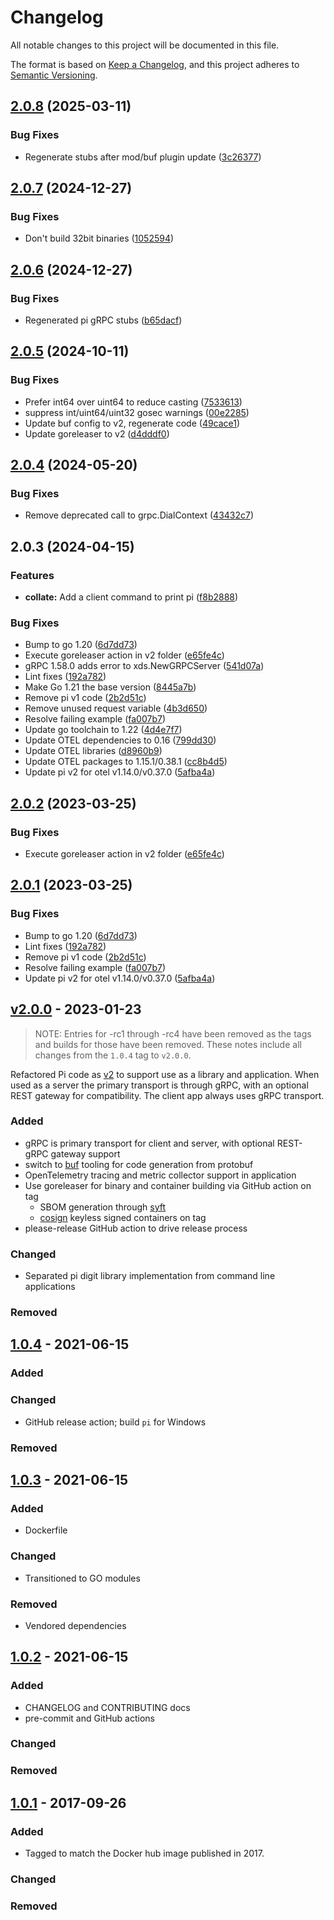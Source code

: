 # Changelog

<!-- markdownlint-disable MD024 -->

All notable changes to this project will be documented in this file.

The format is based on [Keep a Changelog](https://keepachangelog.com/en/1.0.0/),
and this project adheres to [Semantic Versioning](https://semver.org/spec/v2.0.0.html).

## [2.0.8](https://github.com/memes/pi/compare/v2.0.7...v2.0.8) (2025-03-11)


### Bug Fixes

* Regenerate stubs after mod/buf plugin update ([3c26377](https://github.com/memes/pi/commit/3c263772c37c2da3e2e4cd8f70dadfbace17a97a))

## [2.0.7](https://github.com/memes/pi/compare/v2.0.6...v2.0.7) (2024-12-27)


### Bug Fixes

* Don't build 32bit binaries ([1052594](https://github.com/memes/pi/commit/10525948c8d4668dfa499dea4559b48e233c7bc5))

## [2.0.6](https://github.com/memes/pi/compare/v2.0.5...v2.0.6) (2024-12-27)


### Bug Fixes

* Regenerated pi gRPC stubs ([b65dacf](https://github.com/memes/pi/commit/b65dacf8ba4c80b4db2d375c39302b25d22430da))

## [2.0.5](https://github.com/memes/pi/compare/v2.0.4...v2.0.5) (2024-10-11)


### Bug Fixes

* Prefer int64 over uint64 to reduce casting ([7533613](https://github.com/memes/pi/commit/75336134ba82ff812d1fb2d848539596e8a3c838))
* suppress int/uint64/uint32 gosec warnings ([00e2285](https://github.com/memes/pi/commit/00e22851df282fc8abe4390cc127e44a00eb8725))
* Update buf config to v2, regenerate code ([49cace1](https://github.com/memes/pi/commit/49cace19b660abd9106f485f59d7578f28c69a3a))
* Update goreleaser to v2 ([d4dddf0](https://github.com/memes/pi/commit/d4dddf029a2d340bd49cfba2f09981ad14d82c0b))

## [2.0.4](https://github.com/memes/pi/compare/v2.0.3...v2.0.4) (2024-05-20)


### Bug Fixes

* Remove deprecated call to grpc.DialContext ([43432c7](https://github.com/memes/pi/commit/43432c7fd205900b5c7a47e515e41378c759eafe))

## 2.0.3 (2024-04-15)


### Features

* **collate:** Add a client command to print pi ([f8b2888](https://github.com/memes/pi/commit/f8b288831ef348ad9e5f0440dabcd5abd591b0b8))


### Bug Fixes

* Bump to go 1.20 ([6d7dd73](https://github.com/memes/pi/commit/6d7dd73976d25d53156057385ab35770ce2f1c6c))
* Execute goreleaser action in v2 folder ([e65fe4c](https://github.com/memes/pi/commit/e65fe4cc2c9639f66d96257c817ec9b3a51e6e13))
* gRPC 1.58.0 adds error to xds.NewGRPCServer ([541d07a](https://github.com/memes/pi/commit/541d07a3e9e8e9bb9a32f1c0d9200fcc4103203e))
* Lint fixes ([192a782](https://github.com/memes/pi/commit/192a782579b6617cab9e15023e6ab30766bfafe3))
* Make Go 1.21 the base version ([8445a7b](https://github.com/memes/pi/commit/8445a7b0a2c2a62606d0b51ef6a5327d01ecb239))
* Remove pi v1 code ([2b2d51c](https://github.com/memes/pi/commit/2b2d51c992d86b1761f71477657a9f036061689d))
* Remove unused request variable ([4b3d650](https://github.com/memes/pi/commit/4b3d650ecbab8fbada1c41fca9f5e785d73426cc))
* Resolve failing example ([fa007b7](https://github.com/memes/pi/commit/fa007b7c8451a64828db43ed39367264f5526b89))
* Update go toolchain to 1.22 ([4d4e7f7](https://github.com/memes/pi/commit/4d4e7f7289064856d9f2dd108fdea3299475e960))
* Update OTEL dependencies to 0.16 ([799dd30](https://github.com/memes/pi/commit/799dd303f23f0bcc5a6c8d9e951cf969fad417c8))
* Update OTEL libraries ([d8960b9](https://github.com/memes/pi/commit/d8960b95eee29d6ec89578e4b9a30a4eb98c3fff))
* Update OTEL packages to 1.15.1/0.38.1 ([cc8b4d5](https://github.com/memes/pi/commit/cc8b4d55154887bf32ef3e2d448e23681b51b58b))
* Update pi v2 for otel v1.14.0/v0.37.0 ([5afba4a](https://github.com/memes/pi/commit/5afba4a58adeafdfd1edddc10c1f2f1af62c522c))

## [2.0.2](https://github.com/memes/pi/compare/v2.0.1...v2.0.2) (2023-03-25)


### Bug Fixes

* Execute goreleaser action in v2 folder ([e65fe4c](https://github.com/memes/pi/commit/e65fe4cc2c9639f66d96257c817ec9b3a51e6e13))

## [2.0.1](https://github.com/memes/pi/compare/v2.0.0...v2.0.1) (2023-03-25)


### Bug Fixes

* Bump to go 1.20 ([6d7dd73](https://github.com/memes/pi/commit/6d7dd73976d25d53156057385ab35770ce2f1c6c))
* Lint fixes ([192a782](https://github.com/memes/pi/commit/192a782579b6617cab9e15023e6ab30766bfafe3))
* Remove pi v1 code ([2b2d51c](https://github.com/memes/pi/commit/2b2d51c992d86b1761f71477657a9f036061689d))
* Resolve failing example ([fa007b7](https://github.com/memes/pi/commit/fa007b7c8451a64828db43ed39367264f5526b89))
* Update pi v2 for otel v1.14.0/v0.37.0 ([5afba4a](https://github.com/memes/pi/commit/5afba4a58adeafdfd1edddc10c1f2f1af62c522c))

## [v2.0.0] - 2023-01-23

> NOTE: Entries for -rc1 through -rc4 have been removed as the tags and builds
> for those have been removed. These notes include all changes from the `1.0.4`
> tag to `v2.0.0`.

Refactored Pi code as [v2](/v2) to support use as a library and application.
When used as a server the primary transport is through gRPC, with an optional
REST gateway for compatibility. The client app always uses gRPC transport.

### Added

- gRPC is primary transport for client and server, with optional REST-gRPC gateway
  support
- switch to [buf](https://buf.build) tooling for code generation from protobuf
- OpenTelemetry tracing and metric collector support in application
- Use goreleaser for binary and container building via GitHub action on tag
  - SBOM generation through [syft](https://github.com/anchore/syft)
  - [cosign](https://github.com/sigstore/cosign) keyless signed containers
  on tag
- please-release GitHub action to drive release process

### Changed

- Separated pi digit library implementation from command line applications

### Removed

## [1.0.4] - 2021-06-15

### Added

### Changed

- GitHub release action; build `pi` for Windows

### Removed

## [1.0.3] - 2021-06-15

### Added

- Dockerfile

### Changed

- Transitioned to GO modules

### Removed

<!-- spell-checker: ignore vendored -->
- Vendored dependencies

## [1.0.2] - 2021-06-15

### Added

- CHANGELOG and CONTRIBUTING docs
- pre-commit and GitHub actions

### Changed

### Removed

## [1.0.1] - 2017-09-26

### Added

- Tagged to match the Docker hub image published in 2017.

### Changed

### Removed

[v2.0.0]: https://github.com/memes/pi/compare/1.0.4...v2.0.0
[1.0.4]: https://github.com/memes/pi/compare/1.0.3...1.0.4
[1.0.3]: https://github.com/memes/pi/compare/1.0.2...1.0.3
[1.0.2]: https://github.com/memes/pi/compare/1.0.1...1.0.2
[1.0.1]: https://github.com/memes/pi/releases/tag/1.0.1

